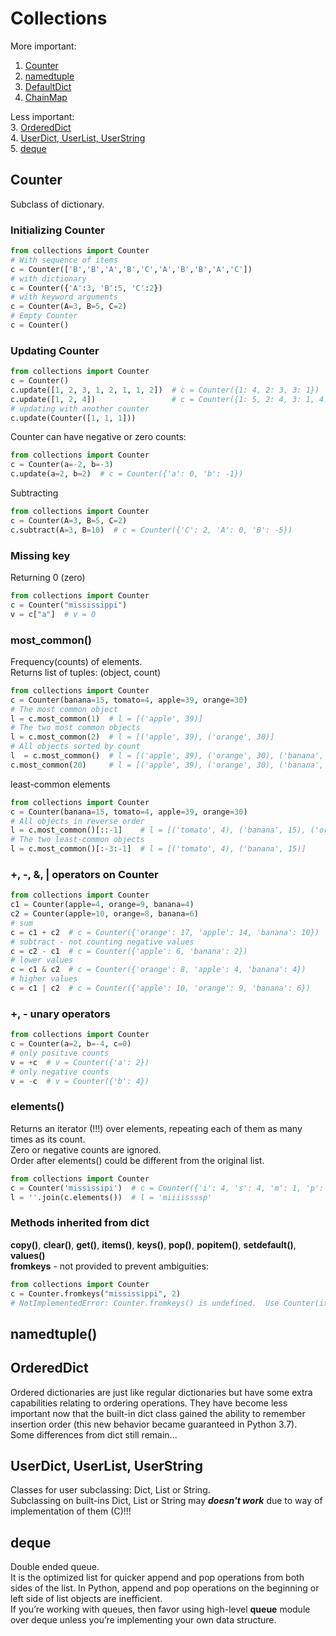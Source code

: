 # Collections  
More important:
1. [Counter](#Counter)  
2. [namedtuple](#namedtuple)
3. [DefaultDict]()
4. [ChainMap]()
  
Less important:  
3. [OrderedDict](#OrderedDict)  
4. [UserDict, UserList, UserString](#UserDict)  
5. [deque](#deque)
## Counter  
Subclass of dictionary.  
### Initializing Counter
```python
from collections import Counter
# With sequence of items 
c = Counter(['B','B','A','B','C','A','B','B','A','C'])
# with dictionary
c = Counter({'A':3, 'B':5, 'C':2})
# with keyword arguments
c = Counter(A=3, B=5, C=2)
# Empty Counter
c = Counter()
```
### Updating Counter
```python
from collections import Counter
c = Counter()
c.update([1, 2, 3, 1, 2, 1, 1, 2])  # c = Counter({1: 4, 2: 3, 3: 1})
c.update([1, 2, 4])                 # c = Counter({1: 5, 2: 4, 3: 1, 4: 1})
# updating with another counter
c.update(Counter([1, 1, 1]))
```
Counter can have negative or zero counts:
```python
from collections import Counter
c = Counter(a=-2, b=-3)
c.update(a=2, b=2)  # c = Counter({'a': 0, 'b': -1})
```
Subtracting
```python
from collections import Counter
c = Counter(A=3, B=5, C=2)
c.subtract(A=3, B=10)  # c = Counter({'C': 2, 'A': 0, 'B': -5})
```
### Missing key
Returning 0 (zero)
```python
from collections import Counter
c = Counter("mississippi")
v = c["a"]  # v = 0
```
### most_common()
Frequency(counts) of elements.  
Returns list of tuples: (object, count)
```python
from collections import Counter
c = Counter(banana=15, tomato=4, apple=39, orange=30)
# The most common object
l = c.most_common(1)  # l = [('apple', 39)]
# The two most common objects
l = c.most_common(2)  # l = [('apple', 39), ('orange', 30)]
# All objects sorted by count
l  = c.most_common()  # l = [('apple', 39), ('orange', 30), ('banana', 15), ('tomato', 4)], same as .most_common(None)
c.most_common(20)     # l = [('apple', 39), ('orange', 30), ('banana', 15), ('tomato', 4)]
```
least-common elements
```python
from collections import Counter
c = Counter(banana=15, tomato=4, apple=39, orange=30)
# All objects in reverse order
l = c.most_common()[::-1]    # l = [('tomato', 4), ('banana', 15), ('orange', 30), ('apple', 39)]
# The two least-common objects
l = c.most_common()[:-3:-1]  # l = [('tomato', 4), ('banana', 15)]
```
### +, -, &, | operators on Counter
```python
from collections import Counter
c1 = Counter(apple=4, orange=9, banana=4)
c2 = Counter(apple=10, orange=8, banana=6)
# sum
c = c1 + c2  # c = Counter({'orange': 17, 'apple': 14, 'banana': 10})
# subtract - not counting negative values
c = c2 - c1  # c = Counter({'apple': 6, 'banana': 2})
# lower values
c = c1 & c2  # c = Counter({'orange': 8, 'apple': 4, 'banana': 4})
# higher values
c = c1 | c2  # c = Counter({'apple': 10, 'orange': 9, 'banana': 6})
```
### +, - unary operators
```python
from collections import Counter
c = Counter(a=2, b=-4, c=0)
# only positive counts
v = +c  # v = Counter({'a': 2})
# only negative counts
v = -c  # v = Counter({'b': 4})
```
### elements()
Returns an iterator (!!!) over elements, repeating each of them as many times as its count.  
Zero or negative counts are ignored.  
Order after elements() could be different from the original list. 
```python
from collections import Counter
c = Counter('mississipi')  # c = Counter({'i': 4, 's': 4, 'm': 1, 'p': 1})
l = ''.join(c.elements())  # l = 'miiiissssp'
```
### Methods inherited from dict
**copy()**, **clear()**, **get()**, **items()**, **keys()**, **pop()**, **popitem()**, **setdefault()**, **values()**  
**fromkeys** - not provided to prevent ambiguities:
```python
from collections import Counter
c = Counter.fromkeys("mississippi", 2)
# NotImplementedError: Counter.fromkeys() is undefined.  Use Counter(iterable) instead.
```
## namedtuple()  

## OrderedDict  
Ordered dictionaries are just like regular dictionaries but have some extra capabilities relating to ordering operations. They have become less important now that the built-in dict class gained the ability to remember insertion order (this new behavior became guaranteed in Python 3.7).  
Some differences from dict still remain...  
## UserDict, UserList, UserString  
Classes for user subclassing:  Dict, List or String.  
Subclassing on built-ins Dict, List or String may ***doesn't work*** due to way of implementation of them (C)!!!  
## deque  
Double ended queue.  
It is the optimized list for quicker append and pop operations from both sides of the list.
In Python, append and pop operations on the beginning or left side of list objects are inefficient.  
If you’re working with queues, then favor using high-level **queue** module over deque unless you’re implementing your own data structure.  


